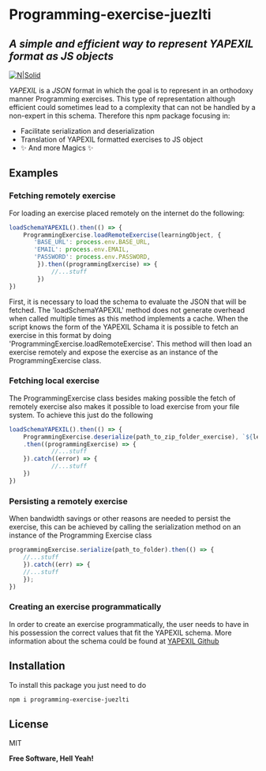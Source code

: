 # Programming-exercise-juezlti
## _A simple and efficient way to represent YAPEXIL format as JS objects_

[![N|Solid](https://www.inesctec.pt/assets/images/logo-black.svg)](https://www.inesctec.pt/pt)


_YAPEXIL_ is a _JSON_ format in which the goal is to represent in an orthodoxy manner Programming exercises. This type of representation although efficient could sometimes lead to a complexity that can not be handled by a non-expert in this schema. Therefore this npm package focusing in:

- Facilitate serialization and deserialization
- Translation of YAPEXIL formatted exercises to JS object
- ✨ And more Magics ✨

## Examples
### Fetching remotely exercise 
For loading an exercise placed remotely on the internet do the following:
```js
loadSchemaYAPEXIL().then(() => {
    ProgrammingExercise.loadRemoteExercise(learningObject, {
       'BASE_URL': process.env.BASE_URL,
       'EMAIL': process.env.EMAIL,
       'PASSWORD': process.env.PASSWORD,
        }).then((programmingExercise) => {
            //...stuff
        })
})
```
First, it is necessary to load the schema to evaluate the JSON that will be fetched. The 'loadSchemaYAPEXIL' method does not generate overhead when called multiple times as this method implements a cache.
When the script knows the form of the YAPEXIL Schama it is possible to fetch an exercise in this format by doing 'ProgrammingExercise.loadRemoteExercise'. This method will then load an exercise remotely and expose the exercise as an instance of the ProgrammingExercise class.
### Fetching local exercise 
The ProgrammingExercise class besides making possible the fetch of remotely exercise also makes it possible to load exercise from your file system. To achieve this just do the following
```js
loadSchemaYAPEXIL().then(() => {
    ProgrammingExercise.deserialize(path_to_zip_folder_exercise), `${learningObject}.zip`)
    .then((programmingExercise) => {
            //...stuff
    }).catch((error) => {
            //...stuff
    })
})
```
### Persisting a remotely exercise 
When bandwidth savings or other reasons are needed to persist the exercise, this can be achieved by calling the serialization method on an instance of the Programming Exercise class
```js
programmingExercise.serialize(path_to_folder).then(() => {
    //...stuff
    }).catch((err) => {
    //...stuff
    });
})
```
### Creating an exercise programmatically 
In order to create an exercise programmatically, the user needs to have in his possession the correct values that fit the YAPEXIL schema. More information about the schema could be found at  [YAPEXIL Github](https://raw.githubusercontent.com/JuezLTI/APIs/main/schemas/YAPEXIL/YAPEXIL.json)


## Installation
To install this package you just need to do

```sh
npm i programming-exercise-juezlti
```


## License

MIT

**Free Software, Hell Yeah!**


   
